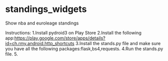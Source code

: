 # standings_widgets
Show nba and euroleage standings

Instructions:
1.Install pydroid3 on Play Store
2.Install the following app:https://play.google.com/store/apps/details?id=ch.rmy.android.http_shortcuts
3.Install the stands.py file and make sure you have all the following packages:flask,bs4,requests.
4.Run the stands.py file.
5.

